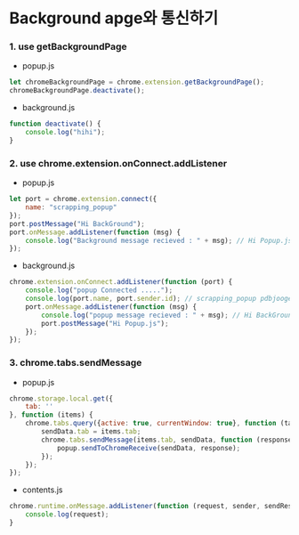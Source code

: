 # Background apge와 통신하기


### 1. use getBackgroundPage
- popup.js
```javascript
let chromeBackgroundPage = chrome.extension.getBackgroundPage();
chromeBackgroundPage.deactivate();
```
- background.js
```javascript
function deactivate() {
    console.log("hihi");
}
```

### 2. use chrome.extension.onConnect.addListener
- popup.js
```javascript
let port = chrome.extension.connect({
    name: "scrapping_popup"
});
port.postMessage("Hi BackGround");
port.onMessage.addListener(function (msg) {
    console.log("Background message recieved : " + msg); // Hi Popup.js
});
```
- background.js
```javascript
chrome.extension.onConnect.addListener(function (port) {
    console.log("popup Connected .....");
    console.log(port.name, port.sender.id); // scrapping_popup pdbjoogedmcnaaoifnbfjpkndmppcdfg
    port.onMessage.addListener(function (msg) {
        console.log("popup message recieved : " + msg); // Hi BackGround
        port.postMessage("Hi Popup.js");
    });
});
```


### 3. chrome.tabs.sendMessage
- popup.js
```javascript
chrome.storage.local.get({
    tab: ''
}, function (items) {
    chrome.tabs.query({active: true, currentWindow: true}, function (tabs) {
        sendData.tab = items.tab;
        chrome.tabs.sendMessage(items.tab, sendData, function (response) {
            popup.sendToChromeReceive(sendData, response);
        });
    });
});
```
- contents.js
```javascript
chrome.runtime.onMessage.addListener(function (request, sender, sendResponse) {
    console.log(request);
}
```
